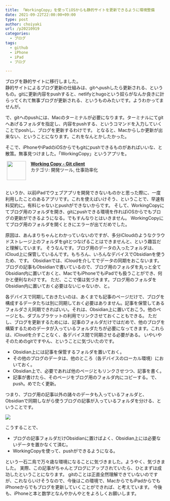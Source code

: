 ```yaml
---
title: 「WorkingCopy」を使ってiOSからも静的サイトを更新できるように環境整備
date: 2021-09-22T22:00:00+09:00
type: post
author: choiyaki
url: /p20210919
categories:
  - ブログ
tags:
  - github
  - iPhone
  - iPad
  - ブログ

---
```


ブログを静的サイトに移行しました。  
静的サイトによるブログ更新の仕組みは、gitへpushしたら更新される、というもの。gitに更新内容をpushすると、netlifyとhugoという奴らがなんか良きに計らってくれて無事ブログが更新される、というものみたいです。ようわかってませんが。

で、gitへのpushには、Macのターミナルが必要になります。ターミナルにてgitへあげるフォルダを指定し、内容をpushする、というコマンドを入力していくことでposhし、ブログを更新するわけです。
となると、Macからしか更新が出来ない、ということになります。これをなんとかしたかった。

そこで、iPhoneやiPadのiOSからでもgitにpushできるものがあればいいな、と散策。無事見つけました。「WorkingCopy」というアプリを。

<span class="appIcon"><img class="appIconImg" height="60" src="https://is2-ssl.mzstatic.com/image/thumb/Purple125/v4/4e/36/9d/4e369dbb-8f53-9db2-4358-83fd846a1cbc/source/60x60bb.jpg" style="float:left;margin: 0px 15px 15px 5px;"></span><span class="appName"><strong><a href="https://apps.apple.com/jp/app/working-copy-git-client/id896694807?uo=4" target="itunes_store">Working Copy - Git client</a></strong></span><br><span class="appCategory">カテゴリ: 開発ツール, 仕事効率化</span><br><span class="badgeS" style="display:inline-block; margin:6px"><a href="https://apps.apple.com/jp/app/working-copy-git-client/id896694807?uo=4" target="itunes_store" style="display:inline-block;overflow:hidden;background:url(http://linkmaker.itunes.apple.com/htmlResources/assets//images/web/linkmaker/badge_appstore-sm.png) no-repeat;width:61px;height:15px;"></a></span><br style="clear:both;">

というか、以前iPadでウェブアプリを開発できないものかと思った際に、一度利用したことのあるアプリです。これを使えばいけそう、ということで、早速有料契約に。有料じゃないとpushができないからです。
そして、WorkingCopyにてブログ用のフォルダを開き、gitにpushできる環境を作ればiOSからでもブログの更新ができるようになる。でもすんなりとはいきません。
WorkingCopyにてブログ用のフォルダを開くときにエラーが出てだめでした。

原因は、あんまりちゃんとわかっていないのですが、多分iCloudのようなクラウドストレージ上のフォルダをgitとつなげることはできませんと、という趣旨だと理解しています。
そうなんです。ブログ用のデータの入ったフォルダは、iCloud上に保管しているんです。もちろん、いろんなデバイスでObsidianを使うため、です。
Obsidianでは、iCloudを介してでデータの同期をおこないます。ブログの記事もObsidianで書いているので、ブログ用のフォルダを丸っと全てObsidian内に置いておくと、MacでもiPhoneでもiPadでも扱うことができ、何かと便利なわけです。
ただ、ここで僕は気づきます。ブログ用のフォルダをObsidian内に置いておく必要はないじゃないか、と。

各デバイスで同期しておきたいのは、あくまでも記事のページだけで、ブログを構成するデータたちは別に同期しておく必要はありません。記事を保管してあるフォルダさえ同期できればいい。それは、Obsidian上に置いておこう。他のページとも、ダブルブラケットの利用でリンクさせておくこともできる。
ただし、ブログを更新するためには、記事のフォルダだけではだめで、他のブログを構築するためのデータが入っているフォルダたちが必要になってきます。これらは、iCloudを介すことなく、各デバイス間で同期させる必要がある。
いやいやそのためのgitですやん、ということに気づいたのです。

- Obsidian上には記事を保管するフォルダを置いておく。
- その他のブログのデータは、他のところ（各デバイスのローカル環境）においておく。
- Obsidian上で、必要であれば他のページともリンクさせつつ、記事を書く。
- 記事が書けたら、そのページをブログ用のフォルダ内にコピーする。で、push。めでたく更新。

つまり、ブログ用の記事以外の諸々のデータも入っているフォルダと、Obsidianで同期しながら使うブログの記事が入っているフォルダを分ける、ということです。

![](https://i.gyazo.com/c3e6f4a3d2b31fb32ff97bbe4c101245.jpg)

こうすることで、

- ブログの記事フォルダだけObsidianに置けばよく、Obsidian上には必要ないデータを置かなくて済む。
- WorkingCopyを使って、pushができるようになる。

という一石二鳥で万々歳な環境になることに気づきました。ようやく、気づきました。
実際、この記事がちゃんとブログにアップされていたら、ひとまずは成功したということになります。
gitのことは正直全然理解できていないのですが、これならいけそうなので、今後はこの環境で、MacからでもiPadからでもiPhoneからでもブログを更新していくことができれば、と考えています。
今後も、iPhoneと本と数学となんやかんやとをよろしくお願いします。

<!--
- Obsidianの内部では、二重ブラケットによりページごとが繋がるけど、ブログとして更新する場合はそのままではよろしくなく、書き換える必要がある。
	- 書き換えてしまうと、Obsidian内でリンクしなくなっちゃう。
	- でも、ブログとして更新するためには、リンクは書き換えないといけない。
	- リンクでつながっていて欲しいのに、ブログの記事として公開する際にはリンクが途切れてしまう。
- で、解決策は、
	- ブログの記事はObsidian内で書く。
	- Obsidian外のフォルダにコピーし、公開用に加工する。
	- ブログの様々なデータもObsidian外におく。
- Obsidian外に置いているフォルダを、ブログ用とするということ。Macにも、iPadにも、iPhoneにも各々ブログ公開用のフォルダをクローンする。で、Obsidianで書き上げた記事を、ブログ公開用フォルダにコピーし、公開用に修正してgitにプッシュする。
- まず、プルしてgit上のデータとiPad上のデータを同じにして、記事を放り込み、プッシュ。
- そう、Obsidian上に全てのファイルを置いておく必要はなかったのよね。必要なものだけ置いといて、別個にブログ公開フォルダを作成しておけば。
- gitで管理されてるので、デバイスが違ってもデータの同期はできるわけやし。万事解決ですね。
-->